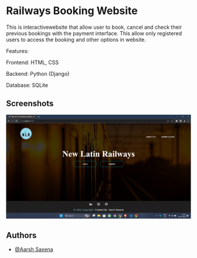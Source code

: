 
# Railways Booking Website


This is interactivewebsite that allow user to book, cancel and check their previous bookings with the payment interface. This allow only registered users to access the booking and other options in website.

Features:

Frontend: HTML, CSS

Backend: Python (Django)

Database: SQLite

## Screenshots

![Screenshot](Screenshot.png)


## Authors

- [@Aarsh Saxena](https://www.linkedin.com/in/aarshsaxena/)

